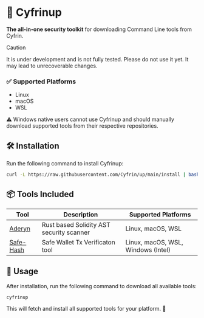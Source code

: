 # 🚀 Cyfrinup  

**The all-in-one security toolkit** for downloading Command Line tools from Cyfrin.  

> [!CAUTION]
> It is under development and is not fully tested. Please do not use it yet. It may lead to unrecoverable changes.

### ✅ Supported Platforms  
- Linux  
- macOS  
- WSL  

⚠️ Windows native users cannot use Cyfrinup and should manually download supported tools from their respective repositories.  

## 🛠 Installation  

Run the following command to install Cyfrinup:  

```bash
curl -L https://raw.githubusercontent.com/Cyfrin/up/main/install | bash
```

## 📦 Tools Included  

| Tool      | Description | Supported Platforms |
|-----------|------------|--------------------|
| [Aderyn](https://github.com/Cyfrin/aderyn) | Rust based Solidity AST security scanner | Linux, macOS, WSL |
| [Safe-Hash](https://github.com/Cyfrin/safe-hash-rs) | Safe Wallet Tx Verificaton tool | Linux, macOS, WSL, Windows (Intel) |


## 🚀 Usage  

After installation, run the following command to download all available tools:  
```bash
cyfrinup
```  
This will fetch and install all supported tools for your platform. 🚀
